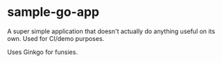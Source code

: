 # sample-go-app

A super simple application that doesn't actually do anything useful on its own.  Used for CI/demo purposes.

Uses Ginkgo for funsies.

